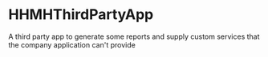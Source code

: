 # HHMHThirdPartyApp
 A third party app to generate some reports and supply custom services that the company application can't provide
